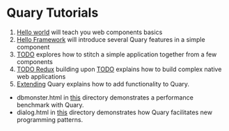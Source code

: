 # Quary Tutorials

1. [Hello world] will teach you web components basics
2. [Hello Framework] will introduce several Quary features in a simple component
3. [TODO] explores how to stitch a simple application together from a few components
4. [TODO Redux] building upon [TODO] explains how to build complex native web applications
5. [Extending] Quary explains how to add functionality to Quary.

* dbmonster.html in [this] directory demonstrates a performance benchmark with Quary.
* dialog.html in [this] directory demonstrates how Quary facilitates new programming patterns.

[this]: https://github.com/schrotie/quary/tree/master/demo
[Hello world]: https://github.com/schrotie/quary/tree/master/demo/helloWorld
[Hello Framework]: https://github.com/schrotie/quary/tree/master/demo/helloFramework
[TODO]: https://github.com/schrotie/quary/tree/master/demo/todo
[TODO Redux]: https://github.com/schrotie/quary/tree/master/demo/todoRedux
[Extending]: https://github.com/schrotie/quary/tree/master/demo/extend
